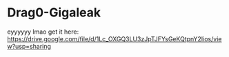 # Drag0-Gigaleak
eyyyyyy lmao
get it here: https://drive.google.com/file/d/1Lc_OXGQ3LU3zJpTJFYsGeKQtpnY2Iios/view?usp=sharing
